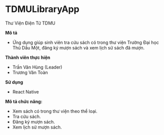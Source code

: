 # TDMULibraryApp
Thư Viện Điện Tử TDMU

**Mô tả**
- Ứng dụng giúp sinh viên tra cứu sách có trong thư viện Trường Đại học Thủ Dầu Một, đăng ký mượn sách và xem lịch sử sách đã mượn.

**Thành viên thực hiện**
- Trần Văn Hùng (Leader)
- Trương Văn Toàn

**Sử dụng**
- React Native

**Mô tả chức năng:**
- Xem sách có trong thư viện theo thể loại.
- Tra cứu sách.
- Đăng ký mượn sách.
- Xem lịch sử mượn sách.
